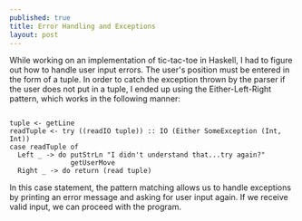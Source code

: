 ```yaml
---
published: true
title: Error Handling and Exceptions
layout: post
---
```


While working on an implementation of tic-tac-toe in Haskell, I had to figure out how to handle user input errors. The user's position must be entered in the form of a tuple. In order to catch the exception thrown by the parser if the user does not put in a tuple, I ended up using the Either-Left-Right pattern, which works in the following manner:

```

tuple <- getLine
readTuple <- try ((readIO tuple)) :: IO (Either SomeException (Int, Int))
case readTuple of
  Left _ -> do putStrLn "I didn't understand that...try again?"
               getUserMove
  Right _ -> do return (read tuple)

```

In this case statement, the pattern matching allows us to handle exceptions by printing an error message and asking for user input again. If we receive valid input, we can proceed with the program.
